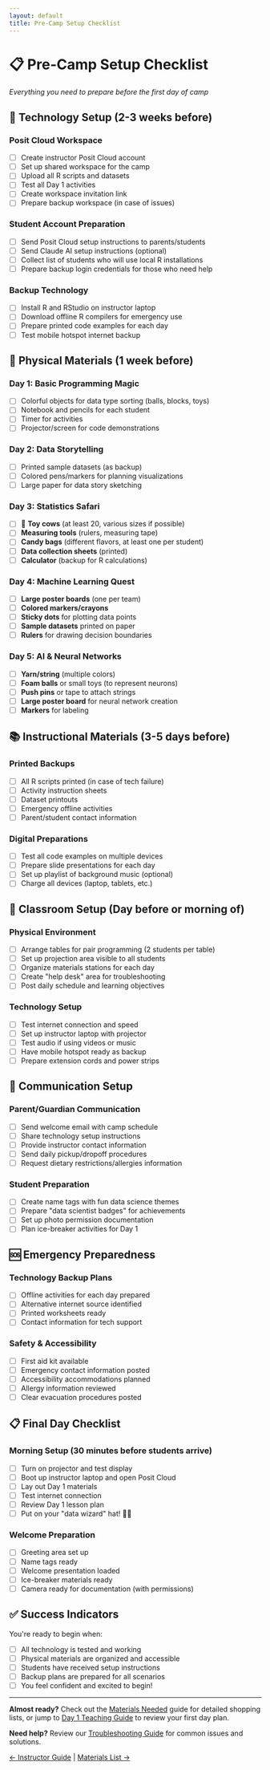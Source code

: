 ```yaml
---
layout: default
title: Pre-Camp Setup Checklist
---
```


# 📋 Pre-Camp Setup Checklist

*Everything you need to prepare before the first day of camp*

## 🔗 Technology Setup (2-3 weeks before)

### Posit Cloud Workspace
- [ ] Create instructor Posit Cloud account
- [ ] Set up shared workspace for the camp
- [ ] Upload all R scripts and datasets
- [ ] Test all Day 1 activities
- [ ] Create workspace invitation link
- [ ] Prepare backup workspace (in case of issues)

### Student Account Preparation
- [ ] Send Posit Cloud setup instructions to parents/students
- [ ] Send Claude AI setup instructions (optional)
- [ ] Collect list of students who will use local R installations
- [ ] Prepare backup login credentials for those who need help

### Backup Technology
- [ ] Install R and RStudio on instructor laptop
- [ ] Download offline R compilers for emergency use
- [ ] Prepare printed code examples for each day
- [ ] Test mobile hotspot internet backup

## 🎒 Physical Materials (1 week before)

### Day 1: Basic Programming Magic
- [ ] Colorful objects for data type sorting (balls, blocks, toys)
- [ ] Notebook and pencils for each student
- [ ] Timer for activities
- [ ] Projector/screen for code demonstrations

### Day 2: Data Storytelling
- [ ] Printed sample datasets (as backup)
- [ ] Colored pens/markers for planning visualizations
- [ ] Large paper for data story sketching

### Day 3: Statistics Safari
- [ ] 🐄 **Toy cows** (at least 20, various sizes if possible)
- [ ] **Measuring tools** (rulers, measuring tape)
- [ ] **Candy bags** (different flavors, at least one per student)
- [ ] **Data collection sheets** (printed)
- [ ] **Calculator** (backup for R calculations)

### Day 4: Machine Learning Quest
- [ ] **Large poster boards** (one per team)
- [ ] **Colored markers/crayons**
- [ ] **Sticky dots** for plotting data points
- [ ] **Sample datasets** printed on paper
- [ ] **Rulers** for drawing decision boundaries

### Day 5: AI & Neural Networks
- [ ] **Yarn/string** (multiple colors)
- [ ] **Foam balls** or small toys (to represent neurons)
- [ ] **Push pins** or tape to attach strings
- [ ] **Large poster board** for neural network creation
- [ ] **Markers** for labeling

## 📚 Instructional Materials (3-5 days before)

### Printed Backups
- [ ] All R scripts printed (in case of tech failure)
- [ ] Activity instruction sheets
- [ ] Dataset printouts
- [ ] Emergency offline activities
- [ ] Parent/student contact information

### Digital Preparations
- [ ] Test all code examples on multiple devices
- [ ] Prepare slide presentations for each day
- [ ] Set up playlist of background music (optional)
- [ ] Charge all devices (laptop, tablets, etc.)

## 🏫 Classroom Setup (Day before or morning of)

### Physical Environment
- [ ] Arrange tables for pair programming (2 students per table)
- [ ] Set up projection area visible to all students
- [ ] Organize materials stations for each day
- [ ] Create "help desk" area for troubleshooting
- [ ] Post daily schedule and learning objectives

### Technology Setup
- [ ] Test internet connection and speed
- [ ] Set up instructor laptop with projector
- [ ] Test audio if using videos or music
- [ ] Have mobile hotspot ready as backup
- [ ] Prepare extension cords and power strips

## 👥 Communication Setup

### Parent/Guardian Communication
- [ ] Send welcome email with camp schedule
- [ ] Share technology setup instructions
- [ ] Provide instructor contact information
- [ ] Send daily pickup/dropoff procedures
- [ ] Request dietary restrictions/allergies information

### Student Preparation
- [ ] Create name tags with fun data science themes
- [ ] Prepare "data scientist badges" for achievements
- [ ] Set up photo permission documentation
- [ ] Plan ice-breaker activities for Day 1

## 🆘 Emergency Preparedness

### Technology Backup Plans
- [ ] Offline activities for each day prepared
- [ ] Alternative internet source identified
- [ ] Printed worksheets ready
- [ ] Contact information for tech support

### Safety & Accessibility
- [ ] First aid kit available
- [ ] Emergency contact information posted
- [ ] Accessibility accommodations planned
- [ ] Allergy information reviewed
- [ ] Clear evacuation procedures posted

## 📋 Final Day Checklist

### Morning Setup (30 minutes before students arrive)
- [ ] Turn on projector and test display
- [ ] Boot up instructor laptop and open Posit Cloud
- [ ] Lay out Day 1 materials
- [ ] Test internet connection
- [ ] Review Day 1 lesson plan
- [ ] Put on your "data wizard" hat! 🧙‍♀️

### Welcome Preparation
- [ ] Greeting area set up
- [ ] Name tags ready
- [ ] Welcome presentation loaded
- [ ] Ice-breaker materials ready
- [ ] Camera ready for documentation (with permissions)

## ✅ Success Indicators

You're ready to begin when:
- [ ] All technology is tested and working
- [ ] Physical materials are organized and accessible
- [ ] Students have received setup instructions
- [ ] Backup plans are prepared for all scenarios
- [ ] You feel confident and excited to begin!

---

**Almost ready?** Check out the [Materials Needed](materials-needed.md) guide for detailed shopping lists, or jump to [Day 1 Teaching Guide](daily-teaching-guide.md) to review your first day plan.

**Need help?** Review our [Troubleshooting Guide](troubleshooting-guide.md) for common issues and solutions.

[← Instructor Guide](index.md) | [Materials List →](materials-needed.md)